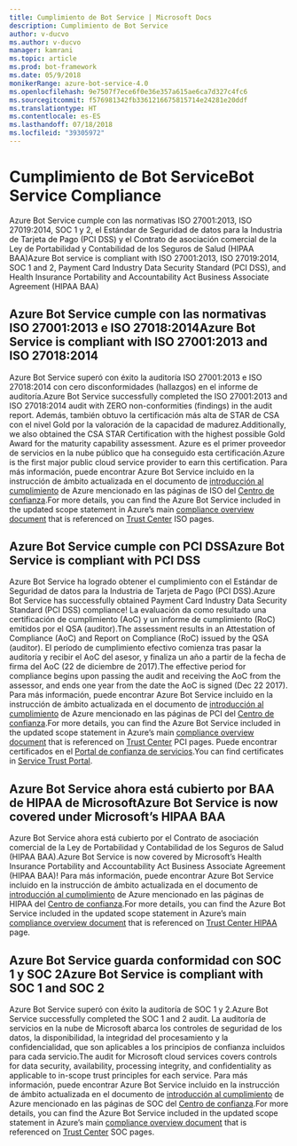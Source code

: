 ```yaml
---
title: Cumplimiento de Bot Service | Microsoft Docs
description: Cumplimiento de Bot Service
author: v-ducvo
ms.author: v-ducvo
manager: kamrani
ms.topic: article
ms.prod: bot-framework
ms.date: 05/9/2018
monikerRange: azure-bot-service-4.0
ms.openlocfilehash: 9e7507f7ece6f0e36e357a615ae6ca7d327c4fc6
ms.sourcegitcommit: f576981342fb3361216675815714e24281e20ddf
ms.translationtype: HT
ms.contentlocale: es-ES
ms.lasthandoff: 07/18/2018
ms.locfileid: "39305972"
---
```

# <a name="bot-service-compliance"></a><span data-ttu-id="00f0f-103">Cumplimiento de Bot Service</span><span class="sxs-lookup"><span data-stu-id="00f0f-103">Bot Service Compliance</span></span>
<span data-ttu-id="00f0f-104">Azure Bot Service cumple con las normativas ISO 27001:2013, ISO 27019:2014, SOC 1 y 2, el Estándar de Seguridad de datos para la Industria de Tarjeta de Pago (PCI DSS) y el Contrato de asociación comercial de la Ley de Portabilidad y Contabilidad de los Seguros de Salud (HIPAA BAA)</span><span class="sxs-lookup"><span data-stu-id="00f0f-104">Azure Bot service is compliant with ISO 27001:2013, ISO 27019:2014, SOC 1 and 2, Payment Card Industry Data Security Standard (PCI DSS), and Health Insurance Portability and Accountability Act Business Associate Agreement (HIPAA BAA)</span></span>

## <a name="azure-bot-service-is-compliant-with-iso-270012013-and-iso-270182014"></a><span data-ttu-id="00f0f-105">Azure Bot Service cumple con las normativas ISO 27001:2013 e ISO 27018:2014</span><span class="sxs-lookup"><span data-stu-id="00f0f-105">Azure Bot Service is compliant with ISO 27001:2013 and ISO 27018:2014</span></span> 
<span data-ttu-id="00f0f-106">Azure Bot Service superó con éxito la auditoría ISO 27001:2013 e ISO 27018:2014 con cero disconformidades (hallazgos) en el informe de auditoría.</span><span class="sxs-lookup"><span data-stu-id="00f0f-106">Azure Bot Service successfully completed the ISO 27001:2013 and ISO 27018:2014 audit with ZERO non-conformities (findings) in the audit report.</span></span> <span data-ttu-id="00f0f-107">Además, también obtuvo la certificación más alta de STAR de CSA con el nivel Gold por la valoración de la capacidad de madurez.</span><span class="sxs-lookup"><span data-stu-id="00f0f-107">Additionally, we also obtained the CSA STAR Certification with the highest possible Gold Award for the maturity capability assessment.</span></span>  <span data-ttu-id="00f0f-108">Azure es el primer proveedor de servicios en la nube público que ha conseguido esta certificación.</span><span class="sxs-lookup"><span data-stu-id="00f0f-108">Azure is the first major public cloud service provider to earn this certification.</span></span> <span data-ttu-id="00f0f-109">Para más información, puede encontrar Azure Bot Service incluido en la instrucción de ámbito actualizada en el documento de [introducción al cumplimiento](https://gallery.technet.microsoft.com/Overview-of-Azure-c1be3942) de Azure mencionado en las páginas de ISO del [Centro de confianza](https://www.microsoft.com/en-us/trustcenter/compliance/iso-iec-27001).</span><span class="sxs-lookup"><span data-stu-id="00f0f-109">For more details, you can find the Azure Bot Service included in the updated scope statement in Azure’s main [compliance overview document](https://gallery.technet.microsoft.com/Overview-of-Azure-c1be3942) that is referenced on [Trust Center](https://www.microsoft.com/en-us/trustcenter/compliance/iso-iec-27001) ISO pages.</span></span>  
 
## <a name="azure-bot-service-is-compliant-with-pci-dss"></a><span data-ttu-id="00f0f-110">Azure Bot Service cumple con PCI DSS</span><span class="sxs-lookup"><span data-stu-id="00f0f-110">Azure Bot Service is compliant with PCI DSS</span></span>
<span data-ttu-id="00f0f-111">Azure Bot Service ha logrado obtener el cumplimiento con el Estándar de Seguridad de datos para la Industria de Tarjeta de Pago (PCI DSS).</span><span class="sxs-lookup"><span data-stu-id="00f0f-111">Azure Bot Service has successfully obtained Payment Card Industry Data Security Standard (PCI DSS) compliance!</span></span> <span data-ttu-id="00f0f-112">La evaluación da como resultado una certificación de cumplimiento (AoC) y un informe de cumplimiento (RoC) emitidos por el QSA (auditor).</span><span class="sxs-lookup"><span data-stu-id="00f0f-112">The assessment results in an Attestation of Compliance (AoC) and Report on Compliance (RoC) issued by the QSA (auditor).</span></span> <span data-ttu-id="00f0f-113">El período de cumplimiento efectivo comienza tras pasar la auditoría y recibir el AoC del asesor, y finaliza un año a partir de la fecha de firma del AoC (22 de diciembre de 2017).</span><span class="sxs-lookup"><span data-stu-id="00f0f-113">The effective period for compliance begins upon passing the audit and receiving the AoC from the assessor, and ends one year from the date the AoC is signed (Dec 22 2017).</span></span> <span data-ttu-id="00f0f-114">Para más información, puede encontrar Azure Bot Service incluido en la instrucción de ámbito actualizada en el documento de [introducción al cumplimiento](https://gallery.technet.microsoft.com/Overview-of-Azure-c1be3942) de Azure mencionado en las páginas de PCI del [Centro de confianza](https://www.microsoft.com/en-us/trustcenter/compliance/iso-iec-27001).</span><span class="sxs-lookup"><span data-stu-id="00f0f-114">For more details, you can find the Azure Bot Service included in the updated scope statement in Azure’s main [compliance overview document](https://gallery.technet.microsoft.com/Overview-of-Azure-c1be3942) that is referenced on [Trust Center](https://www.microsoft.com/en-us/trustcenter/compliance/iso-iec-27001) PCI pages.</span></span>  <span data-ttu-id="00f0f-115">Puede encontrar certificados en el [Portal de confianza de servicios](https://servicetrust.microsoft.com/).</span><span class="sxs-lookup"><span data-stu-id="00f0f-115">You can find certificates in [Service Trust Portal](https://servicetrust.microsoft.com/).</span></span>
 
## <a name="azure-bot-service-is-now-covered-under-microsofts-hipaa-baa"></a><span data-ttu-id="00f0f-116">Azure Bot Service ahora está cubierto por BAA de HIPAA de Microsoft</span><span class="sxs-lookup"><span data-stu-id="00f0f-116">Azure Bot Service is now covered under Microsoft’s HIPAA BAA</span></span>
<span data-ttu-id="00f0f-117">Azure Bot Service ahora está cubierto por el Contrato de asociación comercial de la Ley de Portabilidad y Contabilidad de los Seguros de Salud (HIPAA BAA).</span><span class="sxs-lookup"><span data-stu-id="00f0f-117">Azure Bot Service is now covered by Microsoft’s Health Insurance Portability and Accountability Act Business Associate Agreement (HIPAA BAA)!</span></span> <span data-ttu-id="00f0f-118">Para más información, puede encontrar Azure Bot Service incluido en la instrucción de ámbito actualizada en el documento de [introducción al cumplimiento](https://gallery.technet.microsoft.com/Overview-of-Azure-c1be3942) de Azure mencionado en las páginas de HIPAA del [Centro de confianza](https://www.microsoft.com/en-us/TrustCenter/Compliance/HIPAA).</span><span class="sxs-lookup"><span data-stu-id="00f0f-118">For more details, you can find the Azure Bot Service included in the updated scope statement in Azure’s main [compliance overview document](https://gallery.technet.microsoft.com/Overview-of-Azure-c1be3942) that is referenced on [Trust Center HIPAA](https://www.microsoft.com/en-us/TrustCenter/Compliance/HIPAA) page.</span></span>  


## <a name="azure-bot-service-is-compliant-with-soc-1-and-soc-2"></a><span data-ttu-id="00f0f-119">Azure Bot Service guarda conformidad con SOC 1 y SOC 2</span><span class="sxs-lookup"><span data-stu-id="00f0f-119">Azure Bot Service is compliant with SOC 1 and SOC 2</span></span> 
<span data-ttu-id="00f0f-120">Azure Bot Service superó con éxito la auditoría de SOC 1 y 2.</span><span class="sxs-lookup"><span data-stu-id="00f0f-120">Azure Bot Service successfully completed the SOC 1 and 2 audit.</span></span> <span data-ttu-id="00f0f-121">La auditoría de servicios en la nube de Microsoft abarca los controles de seguridad de los datos, la disponibilidad, la integridad del procesamiento y la confidencialidad, que son aplicables a los principios de confianza incluidos para cada servicio.</span><span class="sxs-lookup"><span data-stu-id="00f0f-121">The audit for Microsoft cloud services covers controls for data security, availability, processing integrity, and confidentiality as applicable to in-scope trust principles for each service.</span></span> <span data-ttu-id="00f0f-122">Para más información, puede encontrar Azure Bot Service incluido en la instrucción de ámbito actualizada en el documento de [introducción al cumplimiento](https://gallery.technet.microsoft.com/Overview-of-Azure-c1be3942) de Azure mencionado en las páginas de SOC del [Centro de confianza](https://www.microsoft.com/en-us/trustcenter/compliance/iso-iec-27001).</span><span class="sxs-lookup"><span data-stu-id="00f0f-122">For more details, you can find the Azure Bot Service included in the updated scope statement in Azure’s main [compliance overview document](https://gallery.technet.microsoft.com/Overview-of-Azure-c1be3942) that is referenced on [Trust Center](https://www.microsoft.com/en-us/trustcenter/compliance/iso-iec-27001) SOC pages.</span></span>  
 